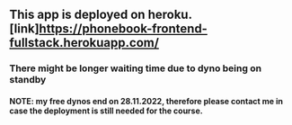 ## This app is deployed on heroku. [link]https://phonebook-frontend-fullstack.herokuapp.com/  
### There might be longer waiting time due to dyno being on standby 

#### NOTE: my free dynos end on 28.11.2022, therefore please contact me in case the deployment is still needed for the course.